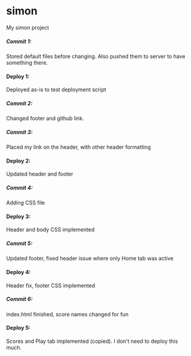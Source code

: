 # simon
My simon project

##### Commit 1: 
Stored default files before changing. Also pushed them to server to have something there.

#### Deploy 1: 
Deployed as-is to test deployment script

##### Commit 2:
Changed footer and github link.

##### Commit 3:
Placed my link on the header, with other header formatting

#### Deploy 2:
Updated header and footer

##### Commit 4:
Adding CSS file

#### Deploy 3:
Header and body CSS implemented

##### Commit 5:
Updated footer, fixed header issue where only Home tab was active

#### Deploy 4:
Header fix, footer CSS implemented

##### Commit 6:
index.html finished, score names changed for fun

#### Deploy 5:
Scores and Play tab implemented (copied). I don't need to deploy this much.

